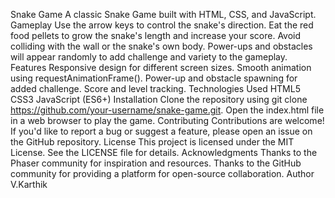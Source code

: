 Snake Game
A classic Snake Game built with HTML, CSS, and JavaScript.
Gameplay
Use the arrow keys to control the snake's direction.
Eat the red food pellets to grow the snake's length and increase your score.
Avoid colliding with the wall or the snake's own body.
Power-ups and obstacles will appear randomly to add challenge and variety to the gameplay.
Features
Responsive design for different screen sizes.
Smooth animation using requestAnimationFrame().
Power-up and obstacle spawning for added challenge.
Score and level tracking.
Technologies Used
HTML5
CSS3
JavaScript (ES6+)
Installation
Clone the repository using git clone https://github.com/your-username/snake-game.git.
Open the index.html file in a web browser to play the game.
Contributing
Contributions are welcome! If you'd like to report a bug or suggest a feature, please open an issue on the GitHub repository.
License
This project is licensed under the MIT License. See the LICENSE file for details.
Acknowledgments
Thanks to the Phaser community for inspiration and resources.
Thanks to the GitHub community for providing a platform for open-source collaboration.
Author 
V.Karthik  